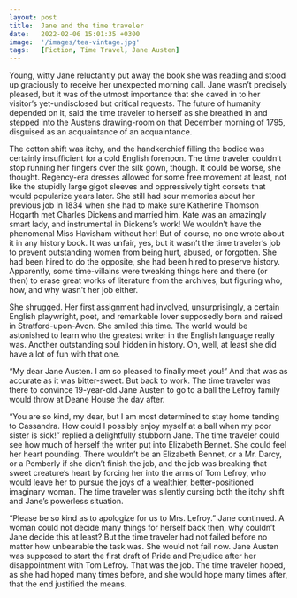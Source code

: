 ```yaml
---
layout: post
title:  Jane and the time traveler
date:   2022-02-06 15:01:35 +0300
image:  '/images/tea-vintage.jpg'
tags:   [Fiction, Time Travel, Jane Austen]
---
```

Young, witty Jane reluctantly put away the book she was reading and stood up graciously to receive her unexpected morning call. Jane wasn’t precisely pleased, but it was of the utmost importance that she caved in to her visitor’s yet-undisclosed but critical requests. The future of humanity depended on it, said the time traveler to herself as she breathed in and stepped into the Austens drawing-room on that December morning of 1795, disguised as an acquaintance of an acquaintance.

The cotton shift was itchy, and the handkerchief filling the bodice was certainly insufficient for a cold English forenoon. The time traveler couldn’t stop running her fingers over the silk gown, though. It could be worse, she thought. Regency-era dresses allowed for some free movement at least, not like the stupidly large gigot sleeves and oppressively tight corsets that would popularize years later. She still had sour memories about her previous job in 1834 when she had to make sure Katherine Thomson Hogarth met Charles Dickens and married him. Kate was an amazingly smart lady, and instrumental in Dickens’s work! We wouldn’t have the phenomenal Miss Havisham without her! But of course, no one wrote about it in any history book. It was unfair, yes, but it wasn’t the time traveler’s job to prevent outstanding women from being hurt, abused, or forgotten. She had been hired to do the opposite, she had been hired to preserve history. Apparently, some time-villains were tweaking things here and there (or then) to erase great works of literature from the archives, but figuring who, how, and why wasn’t her job either.

She shrugged. Her first assignment had involved, unsurprisingly, a certain English playwright, poet, and remarkable lover supposedly born and raised in Stratford-upon-Avon. She smiled this time. The world would be astonished to learn who the greatest writer in the English language really was. Another outstanding soul hidden in history. Oh, well, at least she did have a lot of fun with that one.

“My dear Jane Austen. I am so pleased to finally meet you!” And that was as accurate as it was bitter-sweet. But back to work. The time traveler was there to convince 19-year-old Jane Austen to go to a ball the Lefroy family would throw at Deane House the day after.

“You are so kind, my dear, but I am most determined to stay home tending to Cassandra. How could I possibly enjoy myself at a ball when my poor sister is sick!” replied a delightfully stubborn Jane. The time traveler could see how much of herself the writer put into Elizabeth Bennet. She could feel her heart pounding. There wouldn’t be an Elizabeth Bennet, or a Mr. Darcy, or a Pemberly if she didn’t finish the job, and the job was breaking that sweet creature’s heart by forcing her into the arms of Tom Lefroy, who would leave her to pursue the joys of a wealthier, better-positioned imaginary woman. The time traveler was silently cursing both the itchy shift and Jane’s powerless situation.

“Please be so kind as to apologize for us to Mrs. Lefroy.” Jane continued. A woman could not decide many things for herself back then, why couldn’t Jane decide this at least? But the time traveler had not failed before no matter how unbearable the task was. She would not fail now. Jane Austen was supposed to start the first draft of Pride and Prejudice after her disappointment with Tom Lefroy. That was the job. The time traveler hoped, as she had hoped many times before, and she would hope many times after, that the end justified the means.